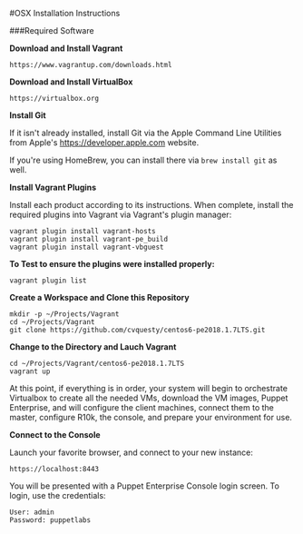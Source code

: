 #OSX Installation Instructions

###Required Software

**Download and Install Vagrant**

	https://www.vagrantup.com/downloads.html

**Download and Install VirtualBox**

	https://virtualbox.org

**Install Git**

If it isn't already installed, install Git via the Apple Command Line Utilities from Apple's https://developer.apple.com website.

If you're using HomeBrew, you can install there via `brew install git` as well.

**Install Vagrant Plugins**

Install each product according to its instructions.  When complete, install the required plugins into Vagrant via Vagrant's plugin manager:

	vagrant plugin install vagrant-hosts
	vagrant plugin install vagrant-pe_build
	vagrant plugin install vagrant-vbguest

**To Test to ensure the plugins were installed properly:**

	vagrant plugin list

**Create a Workspace and Clone this Repository**

	mkdir -p ~/Projects/Vagrant
	cd ~/Projects/Vagrant
	git clone https://github.com/cvquesty/centos6-pe2018.1.7LTS.git

**Change to the Directory and Lauch Vagrant**

	cd ~/Projects/Vagrant/centos6-pe2018.1.7LTS
	vagrant up

At this point, if everything is in order, your system will begin to orchestrate Virtualbox to create all the needed VMs, download the VM images, Puppet Enterprise, and will configure the client machines, connect them to the master, configure R10k, the console, and prepare your environment for use.

**Connect to the Console**

Launch your favorite browser, and connect to your new instance:

	https://localhost:8443

You will be presented with a Puppet Enterprise Console login screen.  To login, use the credentials:

	User: admin
	Password: puppetlabs

